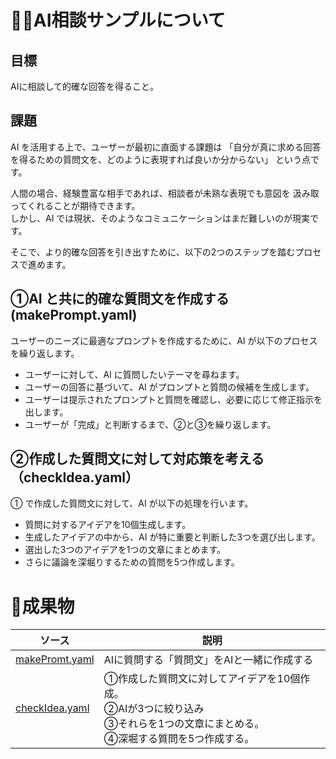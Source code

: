 # :man_health_worker:AI相談サンプルについて

## 目標

AIに相談して的確な回答を得ること。

## 課題
AI を活用する上で、ユーザーが最初に直面する課題は
「自分が真に求める回答を得るための質問文を、どのように表現すれば良いか分からない」
という点です。

人間の場合、経験豊富な相手であれば、相談者が未熟な表現でも意図を
汲み取ってくれることが期待できます。<br>
しかし、AI では現状、そのようなコミュニケーションはまだ難しいのが現実です。

そこで、より的確な回答を引き出すために、以下の2つのステップを踏むプロセスで進めます。

## ①AI と共に的確な質問文を作成する (makePrompt.yaml)
ユーザーのニーズに最適なプロンプトを作成するために、AI が以下のプロセスを繰り返します。

- ユーザーに対して、AI に質問したいテーマを尋ねます。
- ユーザーの回答に基づいて、AI がプロンプトと質問の候補を生成します。
- ユーザーは提示されたプロンプトと質問を確認し、必要に応じて修正指示を出します。
- ユーザーが「完成」と判断するまで、②と③を繰り返します。

## ②作成した質問文に対して対応策を考える（checkIdea.yaml）
① で作成した質問文に対して、AI が以下の処理を行います。

- 質問に対するアイデアを10個生成します。
- 生成したアイデアの中から、AI が特に重要と判断した3つを選び出します。
- 選出した3つのアイデアを1つの文章にまとめます。
- さらに議論を深堀りするための質問を5つ作成します。


# :abcd:成果物

|ソース| 説明|
|----------------------|----------------------------------------------------------------------|
| [makePromt.yaml](src/makePrompt.yaml)|AIに質問する「質問文」をAIと一緒に作成する|
| [checkIdea.yaml](src/checkIdea.yaml)|①作成した質問文に対してアイデアを10個作成。<br>②AIが3つに絞り込み<br>③それらを1つの文章にまとめる。<br>④深堀する質問を5つ作成する。|